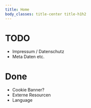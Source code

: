 ```yaml
---
title: Home
body_classes: title-center title-h1h2
---
```


# TODO
- Impressum / Datenschutz
- Meta Daten etc.

# Done
- Cookie Banner?
- Externe Resourcen
- Language